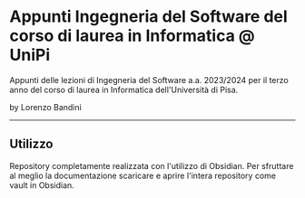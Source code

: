# Appunti Ingegneria del Software del corso di laurea in Informatica @ UniPi
Appunti delle lezioni di Ingegneria del Software a.a. 2023/2024 per il terzo anno del corso di laurea in Informatica dell'Università di Pisa.

by Lorenzo Bandini

--- 

## Utilizzo

Repository completamente realizzata con l'utilizzo di Obsidian. Per sfruttare al meglio la documentazione scaricare e aprire l'intera repository come vault in Obsidian.


